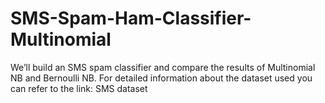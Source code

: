 # SMS-Spam-Ham-Classifier-Multinomial
We’ll build an SMS spam classifier and compare the results of Multinomial NB and Bernoulli NB. For detailed information about the dataset used you can refer to the link: SMS dataset
